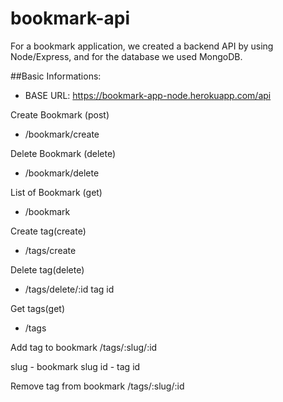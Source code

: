 # bookmark-api
For a bookmark application, we created a backend API by using Node/Express, and for the database we used MongoDB.

##Basic Informations:
* BASE URL: https://bookmark-app-node.herokuapp.com/api

Create Bookmark (post)
 - /bookmark/create

Delete Bookmark (delete)
- /bookmark/delete

List of Bookmark (get)
- /bookmark

Create tag(create)
- /tags/create

Delete tag(delete)
- /tags/delete/:id
 tag id
 
 Get tags(get)
 - /tags
 
 Add tag to bookmark
 /tags/:slug/:id
 
 slug - bookmark slug
 id -  tag id
 
 Remove tag from bookmark
 /tags/:slug/:id
